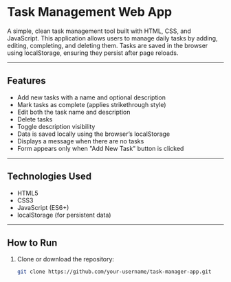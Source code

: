 # Task Management Web App

A simple, clean task management tool built with HTML, CSS, and JavaScript. This application allows users to manage daily tasks by adding, editing, completing, and deleting them. Tasks are saved in the browser using localStorage, ensuring they persist after page reloads.

---

## Features

- Add new tasks with a name and optional description
- Mark tasks as complete (applies strikethrough style)
- Edit both the task name and description
- Delete tasks
- Toggle description visibility
- Data is saved locally using the browser’s localStorage
- Displays a message when there are no tasks
- Form appears only when "Add New Task" button is clicked

---

## Technologies Used

- HTML5
- CSS3
- JavaScript (ES6+)
- localStorage (for persistent data)

---

## How to Run

1. Clone or download the repository:
   ```bash
   git clone https://github.com/your-username/task-manager-app.git
